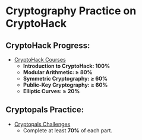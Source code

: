# Cryptography Practice on CryptoHack

## CryptoHack Progress:
- [CryptoHack Courses](https://cryptohack.org/courses/)
  - **Introduction to CryptoHack: 100%**
  - **Modular Arithmetic: ≥ 80%**
  - **Symmetric Cryptography: ≥ 60%**
  - **Public-Key Cryptography: ≥ 60%**
  - **Elliptic Curves: ≥ 20%**

## Cryptopals Practice:
- [Cryptopals Challenges](https://cryptopals.com/)
  - Complete at least **70%** of each part.
